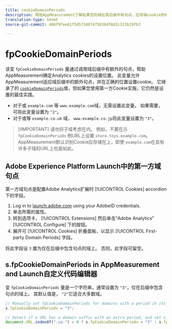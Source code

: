 ```yaml
---
title: cookieDomainPeriods
description: 帮助AppMeasurement了解如果您的域在其后缀中有句点，应存储cookie的域。
translation-type: tm+mt
source-git-commit: 468f97ee61f5d573d07475836df8d2c313b29fb3

---
```



# fpCookieDomainPeriods

该变 `fpCookieDomainPeriods` 量通过调用域后缀中有额外的句点，帮助AppMeasurement确定Analytics cookies的设置位置。 此变量允许AppMeasurement适应域后缀中的额外句点，并在正确的位置设置cookie。 它继承了的 [`cookieDomainPeriods`](cookiedomainperiods.md)值，但如果您使用第一方Cookie实施，它仍然是设置的最佳实践。

* 对于或 `example.com` 等 `www.example.com`域，无需设置此变量。 如果需要，可将此变量设置为 `"2"`。
* 对于或等 `example.co.uk` 域， `www.example.co.jp`将此变量设置为 `"3"`。

> [!IMPORTANT] 请勿将子域考虑在内。 例如，不要在示 `fpCookieDomainPeriods` 例URL上设置 `store.toys.example.com`。 AppMeasurement默认识别Cookie应存储在上，即使 `example.com`在具有许多子域的URL上也是如此。

## Adobe Experience Platform Launch中的第一方域句点

第一方域句点是配置Adobe Analytics扩展时 [!UICONTROL Cookies] accordion下的字段。

1. Log in to [launch.adobe.com](https://launch.adobe.com) using your AdobeID credentials.
2. 单击所需的属性。
3. 转到选项卡， [!UICONTROL Extensions] 然后单击“Adobe Analytics” [!UICONTROL Configure] 下的按钮。
4. 展开可 [!UICONTROL Cookies] 折叠面板，以显示 [!UICONTROL First-party Domain Periods] 字段。

将此字段设 `3` 置为仅在后缀中包含句点的域上。 否则，此字段可留空。

## s.fpCookieDomainPeriods in AppMeasurement and Launch自定义代码编辑器

变 `fpCookieDomainPeriods` 量是一个字符串，通常设置为 `"3"`，仅在后缀中包含句点的域上。 其默认值是， `"2"`它适合大多数域。

```js
// Manually set fpCookieDomainPeriods for domains with a period in its suffix, such as www.example.co.uk
s.fpCookieDomainPeriods = "3";

// Detect if a URL has a domain suffix with an extra period, and set s.fpCookieDomainPeriods automatically
document.URL.indexOf(".co.") > 0 ? s.fpCookieDomainPeriods = "3" : s.fpCookieDomainPeriods = "2";
```
